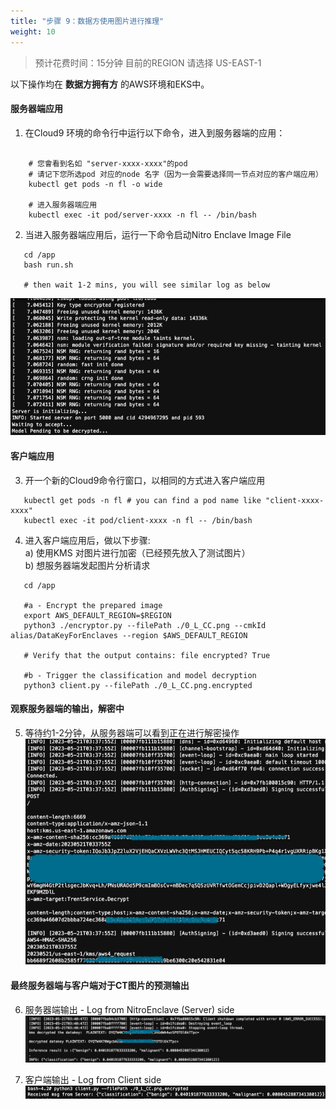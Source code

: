 ```yaml
---
title: "步骤 9：数据方使用图片进行推理"
weight: 10
---
```


> 预计花费时间：15分钟
> 目前的REGION 请选择 US-EAST-1

以下操作均在 __数据方拥有方__ 的AWS环境和EKS中。

#### 服务器端应用

1. 在Cloud9 环境的命令行中运行以下命令，进入到服务器端的应用：

```shell

    # 您會看到名如 "server-xxxx-xxxx"的pod
    # 请记下您所选pod 对应的node 名字（因为一会需要选择同一节点对应的客户端应用）
    kubectl get pods -n fl -o wide 
    
    # 进入服务器端应用
    kubectl exec -it pod/server-xxxx -n fl -- /bin/bash
```

2. 当进入服务器端应用后，运行一下命令启动Nitro Enclave Image File

```shell
   cd /app
   bash run.sh
   
   # then wait 1-2 mins, you will see similar log as below
```

![server-side-log](/static/industryscenario-server-pod-initializing.png)

#### 客户端应用

3. 开一个新的Cloud9命令行窗口，以相同的方式进入客户端应用

```shell
   kubectl get pods -n fl # you can find a pod name like "client-xxxx-xxxx"
   kubectl exec -it pod/client-xxxx -n fl -- /bin/bash
```

4. 进入客户端应用后，做以下步骤: <br />
   a) 使用KMS 对图片进行加密（已经预先放入了测试图片）<br />
   b) 想服务器端发起图片分析请求 <br />

```shell
   cd /app
   
   #a - Encrypt the prepared image
   export AWS_DEFAULT_REGION=$REGION
   python3 ./encryptor.py --filePath ./0_L_CC.png --cmkId alias/DataKeyForEnclaves --region $AWS_DEFAULT_REGION
   
   # Verify that the output contains: file encrypted? True
   
   #b - Trigger the classification and model decryption
   python3 client.py --filePath ./0_L_CC.png.encrypted
```

#### 观察服务器端的输出，解密中

5. 等待约1-2分钟，从服务器端可以看到正在进行解密操作 <br />
   ![server-pod-decrypting-log.png](/static/industryscenario-server-pod-decrypting-log.png)

#### 最终服务器端与客户端对于CT图片的预测输出

6. 服务器端输出 - Log from NitroEnclave (Server) side <br />
   ![server-side-log](/static/industryscenario-server-pod-output.png)


7. 客户端输出 - Log from Client side <br />
   ![client-side-log](/static/industryscenario-client-pod-output.png)